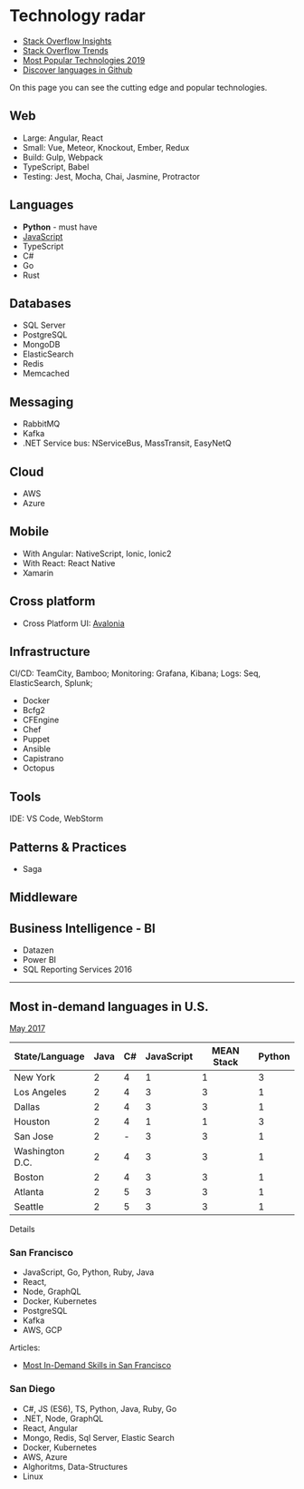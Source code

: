 # Technology radar

* [Stack Overflow Insights](https://insights.stackoverflow.com/)
* [Stack Overflow Trends](https://insights.stackoverflow.com/trends?tags=jquery%2Cangularjs%2Cangular%2Creactjs)
* [Most Popular Technologies 2019](https://insights.stackoverflow.com/survey/2019#most-popular-technologies)
* [Discover languages in Github](http://githut.info/)

On this page you can see the cutting edge and popular technologies.

## Web

* Large: Angular, React
* Small: Vue, Meteor, Knockout, Ember, Redux
* Build: Gulp, Webpack
* TypeScript, Babel
* Testing: Jest, Mocha, Chai, Jasmine, Protractor

## Languages

* **Python** - must have
* [JavaScript](https://hackr.io/tutorials/learn-javascript?ref=blog)
* TypeScript
* C#
* Go
* Rust

## Databases

* SQL Server
* PostgreSQL
* MongoDB
* ElasticSearch
* Redis
* Memcached

## Messaging

* RabbitMQ
* Kafka
* .NET Service bus: NServiceBus, MassTransit, EasyNetQ

## Cloud

* AWS
* Azure

## Mobile

* With Angular: NativeScript, Ionic, Ionic2
* With React: React Native
* Xamarin

## Cross platform

* Cross Platform UI: [Avalonia](https://github.com/avaloniaui/avalonia)

## Infrastructure

CI/CD: TeamCity, Bamboo;
Monitoring: Grafana, Kibana;
Logs: Seq, ElasticSearch, Splunk;

* Docker
* Bcfg2
* CFEngine
* Chef
* Puppet
* Ansible
* Capistrano
* Octopus

## Tools

IDE: VS Code, WebStorm

## Patterns & Practices

* Saga

## Middleware

## Business Intelligence - BI

* Datazen
* Power BI
* SQL Reporting Services 2016

----
## Most in-demand languages in U.S.

[May 2017](https://www.techrepublic.com/article/here-are-the-3-most-in-demand-coding-languages-and-where-you-can-find-a-developer-job/)

| State/Language | Java   | C#   | JavaScript | MEAN Stack | Python |
|----------------|--------|------|------------|------------|--------|
| New York       |   2    |  4   |    1       |   1        |   3    |
| Los Angeles    |   2    |  4   |    3       |   3        |   1    |
| Dallas         |   2    |  4   |    3       |   3        |   1    |
| Houston        |   2    |  4   |    1       |   1        |   3    |
| San Jose       |   2    |  -   |    3       |   3        |   1    |
| Washington D.C.|   2    |  4   |    3       |   3        |   1    |
| Boston         |   2    |  4   |    3       |   3        |   1    |
| Atlanta        |   2    |  5   |    3       |   3        |   1    |
| Seattle        |   2    |  5   |    3       |   3        |   1    |

Details

### San Francisco

* JavaScript, Go, Python, Ruby, Java
* React,
* Node, GraphQL
* Docker, Kubernetes
* PostgreSQL
* Kafka
* AWS, GCP

Articles:
* [Most In-Demand Skills in San Francisco](https://sanfranciscobootcamps.com/most-in-demand-skills-in-san-francisco/)

### San Diego

* C#, JS (ES6), TS, Python, Java, Ruby, Go
* .NET, Node, GraphQL
* React, Angular
* Mongo, Redis, Sql Server, Elastic Search
* Docker, Kubernetes
* AWS, Azure
* Alghoritms, Data-Structures
* Linux






